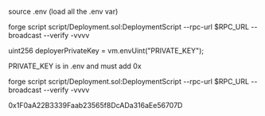 source .env  (load all the .env var)

forge script script/Deployment.sol:DeploymentScript --rpc-url $RPC_URL --broadcast --verify -vvvv


uint256 deployerPrivateKey = vm.envUint("PRIVATE_KEY");

PRIVATE_KEY is in .env and must add 0x


forge script script/Deployment.sol:DeploymentScript --rpc-url $RPC_URL --broadcast --verify -vvvv

0x1F0aA22B3339Faab23565f8DcADa316aEe56707D
